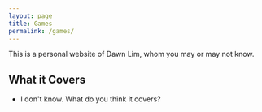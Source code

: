 ```yaml
---
layout: page
title: Games
permalink: /games/
---
```


This is a personal website of Dawn Lim, whom you may or may not know.

## What it Covers

* I don't know. What do you think it covers?
